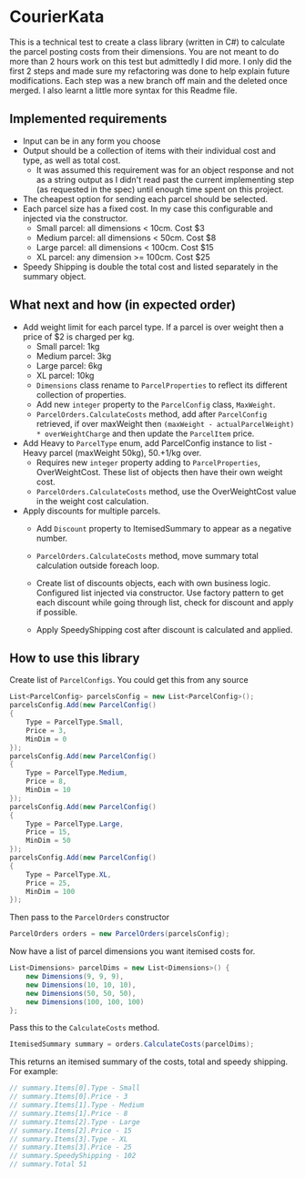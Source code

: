 # CourierKata
This is a technical test to create a class library (written in C#) to calculate the parcel posting costs from their dimensions.
You are not meant to do more than 2 hours work on this test but admittedly I did more. I only did the 
first 2 steps and made sure my refactoring was done to help explain future modifications. Each step was a new 
branch off main and the deleted once merged. I also learnt a little more syntax for this Readme file.

## Implemented requirements
- Input can be in any form you choose
- Output should be a collection of items with their individual cost and type, as well as total cost.
  - It was assumed this requirement was for an object response and not as a string output as I didn't
    read past the current implementing step (as requested in the spec) until enough time spent on this project.
- The cheapest option for sending each parcel should be selected.
- Each parcel size has a fixed cost. In my case this configurable and injected via the constructor.
  - Small parcel: all dimensions < 10cm. Cost $3
  - Medium parcel: all dimensions < 50cm. Cost $8
  - Large parcel: all dimensions < 100cm. Cost $15
  - XL parcel: any dimension >= 100cm. Cost $25
- Speedy Shipping is double the total cost and listed separately in the summary object.

## What next and how (in expected order)
- Add weight limit for each parcel type. If a parcel is over weight then a price of $2 is charged per kg.
    - Small parcel: 1kg
    - Medium parcel: 3kg
    - Large parcel: 6kg
    - XL parcel: 10kg
  - `Dimensions` class rename to `ParcelProperties` to reflect its different collection of properties.
  - Add new `integer` property to the `ParcelConfig` class, `MaxWeight`.
  - `ParcelOrders.CalculateCosts` method, add after `ParcelConfig` retrieved, if over maxWeight then
    `(maxWeight - actualParcelWeight) * overWeightCharge` and then update the `ParcelItem` price.
- Add Heavy to `ParcelType` enum, add ParcelConfig instance to list - Heavy parcel (maxWeight 50kg), $50. +$1/kg over.
  - Requires new `integer` property adding to `ParcelProperties`, OverWeightCost. These list of objects then 
    have their own weight cost.
  - `ParcelOrders.CalculateCosts` method, use the OverWeightCost value in the weight cost calculation.
- Apply discounts for multiple parcels.
  - Add `Discount` property to ItemisedSummary to appear as a negative number.
  - `ParcelOrders.CalculateCosts` method, move summary total calculation outside foreach loop.
  - Create list of discounts objects, each with own business logic. Configured list injected via constructor.
    Use factory pattern to get each discount while going through list, check for discount and apply if possible.

  - Apply SpeedyShipping cost after discount is calculated and applied.

## How to use this library
Create list of `ParcelConfigs`. You could get this from any source

```C#
List<ParcelConfig> parcelsConfig = new List<ParcelConfig>();
parcelsConfig.Add(new ParcelConfig()
{
    Type = ParcelType.Small,
    Price = 3,
    MinDim = 0
});
parcelsConfig.Add(new ParcelConfig()
{
    Type = ParcelType.Medium,
    Price = 8,
    MinDim = 10
});
parcelsConfig.Add(new ParcelConfig()
{
    Type = ParcelType.Large,
    Price = 15,
    MinDim = 50
});
parcelsConfig.Add(new ParcelConfig()
{
    Type = ParcelType.XL,
    Price = 25,
    MinDim = 100
});
```

Then pass to the `ParcelOrders` constructor

```C#
ParcelOrders orders = new ParcelOrders(parcelsConfig);
```

Now have a list of parcel dimensions you want itemised costs for.

```C#
List<Dimensions> parcelDims = new List<Dimensions>() { 
    new Dimensions(9, 9, 9),
    new Dimensions(10, 10, 10),
    new Dimensions(50, 50, 50),
    new Dimensions(100, 100, 100)
};
```

Pass this to the `CalculateCosts` method.

```C#
ItemisedSummary summary = orders.CalculateCosts(parcelDims);
```

This returns an itemised summary of the costs, total and speedy shipping. For example:

```C#
// summary.Items[0].Type - Small
// summary.Items[0].Price - 3
// summary.Items[1].Type - Medium
// summary.Items[1].Price - 8
// summary.Items[2].Type - Large
// summary.Items[2].Price - 15
// summary.Items[3].Type - XL
// summary.Items[3].Price - 25
// summary.SpeedyShipping - 102
// summary.Total 51
```
